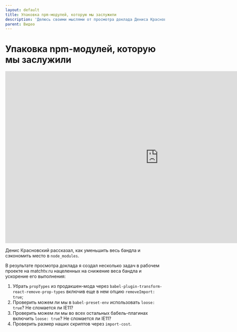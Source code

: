 ```yaml
---
layout: default
title: Упаковка npm-модулей, которую мы заслужили
description: 'Делюсь своими мыслями от просмотра доклада Дениса Красновского «Упаковка npm-модулей»'
parent: Видео
---
```


# Упаковка npm-модулей, которую мы заслужили

<div class="video">
    <iframe width="966" height="543" src="https://www.youtube.com/embed/vhHrHdtv7Po?start=746" frameborder="0" allow="accelerometer; autoplay; encrypted-media; gyroscope; picture-in-picture" allowfullscreen></iframe>
</div>

Денис Красновский рассказал, как уменьшить весь бандла и сэкономить место в `node_modules`.

В результате просмотра доклада я создал несколько задач в рабочем проекте на matchtv.ru нацеленных на снижение веса бандла и ускорение его выполнения:
1. Убрать `propTypes` из продакшен-мода через `babel-plugin-transform-react-remove-prop-types` включив еще в нем опцию `removeImport: true`;
2. Проверить можем ли мы в `babel-preset-env` использовать `loose: true`? Не сломается ли IE11?
3. Проверить можем ли мы во всех остальных бабель-плагинах включить `loose: true`? Не сломается ли IE11?
4. Проверить размер наших скриптов через `import-cost`.
